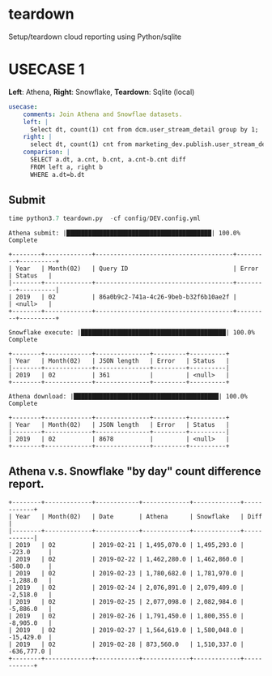 # teardown
Setup/teardown cloud reporting using Python/sqlite


# USECASE 1
**Left**: Athena, **Right**: Snowflake, **Teardown**: Sqlite (local)

```yaml
usecase:
    comments: Join Athena and Snowflae datasets.
    left: |
      Select dt, count(1) cnt from dcm.user_stream_detail group by 1;
    right: |
      select dt, count(1) cnt from marketing_dev.publish.user_stream_detail group by 1;
    comparison: |
      SELECT a.dt, a.cnt, b.cnt, a.cnt-b.cnt diff
      FROM left a, right b
      WHERE a.dt=b.dt
```

## Submit

```python
time python3.7 teardown.py  -cf config/DEV.config.yml 
```


    Athena submit: |████████████████████████████████████████| 100.0% Complete

    +--------+-------------+--------------------------------------+---------+----------+
    | Year   | Month(02)   | Query ID                             | Error   | Status   |
    |--------+-------------+--------------------------------------+---------+----------|
    | 2019   | 02          | 86a0b9c2-741a-4c26-9beb-b32f6b10ae2f |         | <null>   |
    +--------+-------------+--------------------------------------+---------+----------+

    Snowflake execute: |████████████████████████████████████████| 100.0% Complete

    +--------+-------------+---------------+---------+----------+
    | Year   | Month(02)   | JSON length   | Error   | Status   |
    |--------+-------------+---------------+---------+----------|
    | 2019   | 02          | 361           |         | <null>   |
    +--------+-------------+---------------+---------+----------+

    Athena download: |████████████████████████████████████████| 100.0% Complete

    +--------+-------------+---------------+---------+----------+
    | Year   | Month(02)   | JSON length   | Error   | Status   |
    |--------+-------------+---------------+---------+----------|
    | 2019   | 02          | 8678          |         | <null>   |
    +--------+-------------+---------------+---------+----------+
  
  
## Athena v.s. Snowflake "by day" count difference report.

    +--------+-------------+------------+-------------+-------------+------------+
    | Year   | Month(02)   | Date       | Athena      | Snowflake   | Diff       |
    |--------+-------------+------------+-------------+-------------+------------|
    | 2019   | 02          | 2019-02-21 | 1,495,070.0 | 1,495,293.0 | -223.0     |
    | 2019   | 02          | 2019-02-22 | 1,462,280.0 | 1,462,860.0 | -580.0     |
    | 2019   | 02          | 2019-02-23 | 1,780,682.0 | 1,781,970.0 | -1,288.0   |
    | 2019   | 02          | 2019-02-24 | 2,076,891.0 | 2,079,409.0 | -2,518.0   |
    | 2019   | 02          | 2019-02-25 | 2,077,098.0 | 2,082,984.0 | -5,886.0   |
    | 2019   | 02          | 2019-02-26 | 1,791,450.0 | 1,800,355.0 | -8,905.0   |
    | 2019   | 02          | 2019-02-27 | 1,564,619.0 | 1,580,048.0 | -15,429.0  |
    | 2019   | 02          | 2019-02-28 | 873,560.0   | 1,510,337.0 | -636,777.0 |
    +--------+-------------+------------+-------------+-------------+------------+
